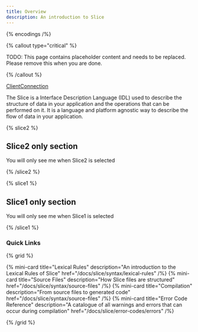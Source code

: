 ```yaml
---
title: Overview
description: An introduction to Slice
---
```


{% encodings /%}

{% callout type="critical" %}

TODO: This page contains placeholder content and needs to be replaced. Please remove this when you are done.

{% /callout %}

[ClientConnection](csharp:IceRpc.ClientConnection)

The Slice is a Interface Description Language (IDL) used to describe the structure of data in your application
and the operations that can be performed on it. It is a language and platform agnostic way to describe the flow
of data in your application.

{% slice2 %}

## Slice2 only section

You will only see me when Slice2 is selected

{% /slice2 %}

{% slice1 %}

## Slice1 only section

You will only see me when Slice1 is selected

{% /slice1 %}

### Quick Links

{% grid %}

{% mini-card title="Lexical Rules" description="An introduction to the Lexical Rules of Slice" href="/docs/slice/syntax/lexical-rules" /%}
{% mini-card title="Source Files" description="How Slice files are structured" href="/docs/slice/syntax/source-files" /%}
{% mini-card title="Compilation" description="From source files to generated code" href="/docs/slice/syntax/source-files" /%}
{% mini-card title="Error Code Reference" description="A catalogue of all warnings and errors that can occur during compilation" href="/docs/slice/error-codes/errors" /%}

{% /grid %}

